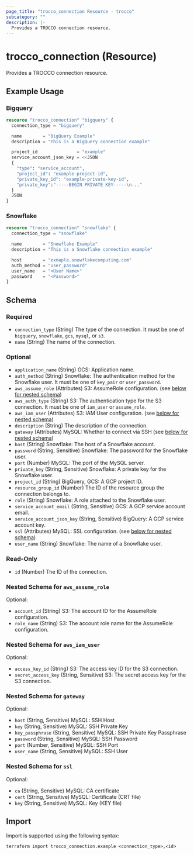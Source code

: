 ```yaml
---
page_title: "trocco_connection Resource - trocco"
subcategory: ""
description: |-
  Provides a TROCCO connection resource.
---
```


# trocco_connection (Resource)

Provides a TROCCO connection resource.

## Example Usage

### Bigquery

```terraform
resource "trocco_connection" "bigquery" {
  connection_type = "bigquery"

  name        = "BigQuery Example"
  description = "This is a BigQuery connection example"

  project_id               = "example"
  service_account_json_key = <<JSON
  {
    "type": "service_account",
    "project_id": "example-project-id",
    "private_key_id": "example-private-key-id",
    "private_key":"-----BEGIN PRIVATE KEY-----\n..."
  }
  JSON
}
```

### Snowflake 

```terraform
resource "trocco_connection" "snowflake" {
  connection_type = "snowflake"

  name        = "Snowflake Example"
  description = "This is a Snowflake connection example"

  host        = "exmaple.snowflakecomputing.com"
  auth_method = "user_password"
  user_name   = "<User Name>"
  password    = "<Password>"
}
```

<!-- schema generated by tfplugindocs -->
## Schema

### Required

- `connection_type` (String) The type of the connection. It must be one of `bigquery`, `snowflake`, `gcs`, `mysql`, or `s3`.
- `name` (String) The name of the connection.

### Optional

- `application_name` (String) GCS: Application name.
- `auth_method` (String) Snowflake: The authentication method for the Snowflake user. It must be one of `key_pair` or `user_password`.
- `aws_assume_role` (Attributes) S3: AssumeRole configuration. (see [below for nested schema](#nestedatt--aws_assume_role))
- `aws_auth_type` (String) S3: The authentication type for the S3 connection. It must be one of `iam_user` or `assume_role`.
- `aws_iam_user` (Attributes) S3: IAM User configuration. (see [below for nested schema](#nestedatt--aws_iam_user))
- `description` (String) The description of the connection.
- `gateway` (Attributes) MySQL: Whether to connect via SSH (see [below for nested schema](#nestedatt--gateway))
- `host` (String) Snowflake: The host of a Snowflake account.
- `password` (String, Sensitive) Snowflake: The password for the Snowflake user.
- `port` (Number) MySQL: The port of the MySQL server.
- `private_key` (String, Sensitive) Snowflake: A private key for the Snowflake user.
- `project_id` (String) BigQuery, GCS: A GCP project ID.
- `resource_group_id` (Number) The ID of the resource group the connection belongs to.
- `role` (String) Snowflake: A role attached to the Snowflake user.
- `service_account_email` (String, Sensitive) GCS: A GCP service account email.
- `service_account_json_key` (String, Sensitive) BigQuery: A GCP service account key.
- `ssl` (Attributes) MySQL: SSL configuration. (see [below for nested schema](#nestedatt--ssl))
- `user_name` (String) Snowflake: The name of a Snowflake user.

### Read-Only

- `id` (Number) The ID of the connection.

<a id="nestedatt--aws_assume_role"></a>
### Nested Schema for `aws_assume_role`

Optional:

- `account_id` (String) S3: The account ID for the AssumeRole configuration.
- `role_name` (String) S3: The account role name for the AssumeRole configuration.


<a id="nestedatt--aws_iam_user"></a>
### Nested Schema for `aws_iam_user`

Optional:

- `access_key_id` (String) S3: The access key ID for the S3 connection.
- `secret_access_key` (String, Sensitive) S3: The secret access key for the S3 connection.


<a id="nestedatt--gateway"></a>
### Nested Schema for `gateway`

Optional:

- `host` (String, Sensitive) MySQL: SSH Host
- `key` (String, Sensitive) MySQL: SSH Private Key
- `key_passphrase` (String, Sensitive) MySQL: SSH Private Key Passphrase
- `password` (String, Sensitive) MySQL: SSH Password
- `port` (Number, Sensitive) MySQL: SSH Port
- `user_name` (String, Sensitive) MySQL: SSH User


<a id="nestedatt--ssl"></a>
### Nested Schema for `ssl`

Optional:

- `ca` (String, Sensitive) MySQL: CA certificate
- `cert` (String, Sensitive) MySQL: Certificate (CRT file)
- `key` (String, Sensitive) MySQL: Key (KEY file)




## Import

Import is supported using the following syntax:

```shell
terraform import trocco_connection.example <connection_type>,<id>
```

